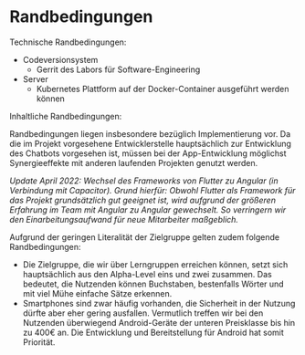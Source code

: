 # Randbedingungen

Technische Randbedingungen:

- Codeversionsystem
  - Gerrit des Labors für Software-Engineering
- Server
  - Kubernetes Plattform auf der Docker-Container ausgeführt werden können

Inhaltliche Randbedingungen:

Randbedingungen liegen insbesondere bezüglich Implementierung vor. Da die im Projekt vorgesehene Entwicklerstelle 
hauptsächlich zur Entwicklung des Chatbots vorgesehen ist, müssen bei der App-Entwicklung möglichst Synergieeffekte mit 
anderen laufenden Projekten genutzt werden. 

*Update April 2022: Wechsel des Frameworks von Flutter zu Angular (in Verbindung mit Capacitor). Grund hierfür: 
Obwohl Flutter als Framework für das Projekt grundsätzlich gut geeignet ist, wird aufgrund der größeren Erfahrung im 
Team mit Angular zu Angular gewechselt. So verringern wir den Einarbeitungsaufwand für neue Mitarbeiter maßgeblich.*

Aufgrund der geringen Literalität der Zielgruppe gelten zudem folgende Randbedingungen: 

* Die Zielgruppe, die wir über Lerngruppen erreichen können, setzt sich hauptsächlich aus den Alpha-Level eins und zwei zusammen. Das bedeutet, die Nutzenden können Buchstaben, bestenfalls Wörter und mit viel Mühe einfache Sätze erkennen.
* Smartphones sind zwar häufig vorhanden, die Sicherheit in der Nutzung dürfte aber eher gering ausfallen. Vermutlich treffen wir bei den Nutzenden überwiegend Android-Geräte der unteren Preisklasse bis hin zu 400€ an. Die Entwicklung und Bereitstellung für Android hat somit Priorität. 
